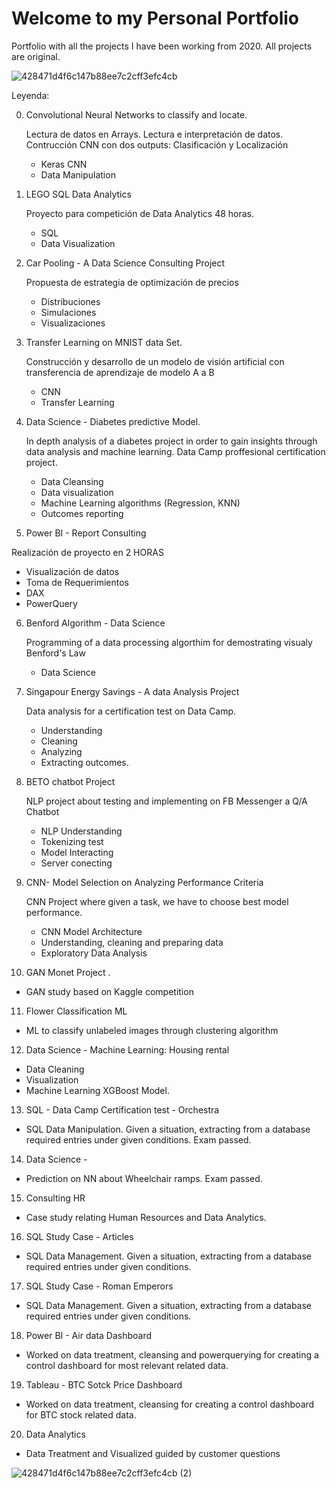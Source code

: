 
# Welcome to my Personal Portfolio
Portfolio with all the projects I have been working from 2020.
All projects are original.

![428471d4f6c147b88ee7c2cff3efc4cb](https://user-images.githubusercontent.com/76842771/119686522-b3e43e00-be46-11eb-8273-a43ca7ae5267.jpg)


Leyenda:

0. Convolutional Neural Networks to classify and locate.

   Lectura de datos en Arrays. Lectura e interpretación de datos. Contrucción CNN con dos outputs: Clasificación y Localización
   - Keras CNN
   - Data Manipulation

1. LEGO SQL Data Analytics

   Proyecto para competición de Data Analytics 48 horas.
   - SQL
   - Data Visualization

2. Car Pooling - A Data Science Consulting Project
   
   Propuesta de estrategia de optimización de precios
   - Distribuciones
   - Simulaciones
   - Visualizaciones

3. Transfer Learning on MNIST data Set.

   Construcción y desarrollo de un modelo de visión artificial con transferencia de aprendizaje de modelo A a B
   - CNN
   - Transfer Learning
 
4. Data Science - Diabetes predictive Model.
 
   In depth analysis of a diabetes project in order to gain insights through data analysis and machine learning. Data Camp proffesional certification project.
   - Data Cleansing
   - Data visualization
   - Machine Learning algorithms (Regression, KNN)
   - Outcomes reporting
 
5. Power BI - Report Consulting

  Realización de proyecto en 2 HORAS
   - Visualización de datos
   - Toma de Requerimientos
   - DAX
   - PowerQuery

6. Benford Algorithm - Data Science

   Programming of a data processing algorthim for demostrating visualy Benford's Law
   - Data Science
   
7. Singapour Energy Savings - A data Analysis Project

   Data analysis for a certification test on Data Camp. 
   - Understanding
   - Cleaning
   - Analyzing 
   - Extracting outcomes.

8. BETO chatbot Project

   NLP project about testing and implementing on FB Messenger a Q/A Chatbot
   - NLP Understanding
   - Tokenizing test
   - Model Interacting
   - Server conecting

9. CNN- Model Selection on Analyzing Performance Criteria

   CNN Project where given a task, we have to choose best model performance.
   - CNN Model Architecture
   - Understanding, cleaning and preparing data
   - Exploratory Data Analysis

10. GAN Monet Project
.
   - GAN study based on Kaggle competition

11. Flower Classification ML

   - ML to classify unlabeled images through clustering algorithm

12. Data Science - Machine Learning: Housing rental

   - Data Cleaning
   - Visualization
   - Machine Learning XGBoost Model.

13. SQL - Data Camp Certification test - Orchestra

   - SQL Data Manipulation. Given a situation, extracting from a database required entries under given conditions. Exam passed.

14. Data Science - 

   - Prediction on NN about Wheelchair ramps. Exam passed.

15. Consulting HR 

   - Case study relating Human Resources and Data Analytics.

16. SQL Study Case - Articles

   - SQL Data Management. Given a situation, extracting from a database required entries under given conditions.
  
17. SQL Study Case - Roman Emperors

   - SQL Data Management. Given a situation, extracting from a database required entries under given conditions.
   
18. Power BI - Air data Dashboard

   - Worked on data treatment, cleansing and powerquerying for creating a control dashboard for most relevant related data.
   
19. Tableau - BTC Sotck Price Dashboard

   - Worked on data treatment, cleansing for creating a control dashboard for BTC stock related data.
  
 20. Data Analytics
 
   - Data Treatment and Visualized guided by customer questions


   
![428471d4f6c147b88ee7c2cff3efc4cb (2)](https://user-images.githubusercontent.com/76842771/119687151-4258bf80-be47-11eb-85f3-080328e22ecf.jpg)

   






